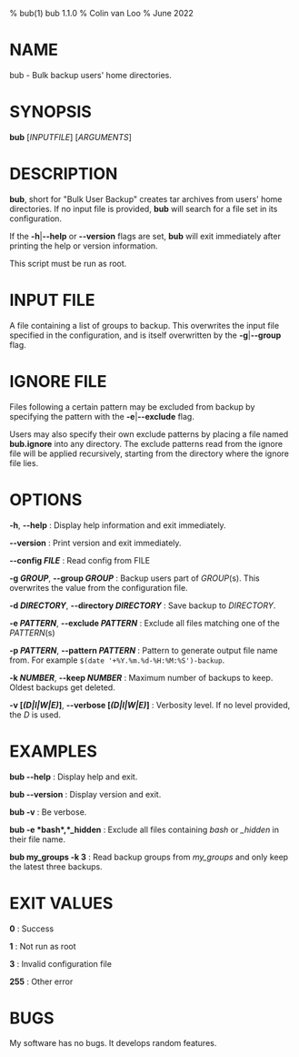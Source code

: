 % bub(1) bub 1.1.0
% Colin van Loo
% June 2022

# NAME

bub - Bulk backup users' home directories.

# SYNOPSIS

**bub** [*INPUTFILE*] [*ARGUMENTS*]

# DESCRIPTION

**bub**, short for "Bulk User Backup" creates tar archives from users' home
directories. If no input file is provided, **bub** will search for a file set
in its configuration.

If the **-h**|**--help** or **--version** flags are set, **bub** will exit
immediately after printing the help or version information.

This script must be run as root.

# INPUT FILE

A file containing a list of groups to backup. This overwrites the input file
specified in the configuration, and is itself overwritten by the
**-g**|**--group** flag.

# IGNORE FILE

Files following a certain pattern may be excluded from backup by specifying the
pattern with the **-e**|**--exclude** flag.

Users may also specify their own exclude patterns by placing a file named
**bub.ignore** into any directory. The exclude patterns read from the ignore
file will be applied recursively, starting from the directory where the ignore
file lies.

# OPTIONS

**-h**, **--help**
: Display help information and exit immediately.

**--version**
: Print version and exit immediately.

**--config *FILE***
: Read config from FILE

**-g *GROUP***, **--group *GROUP***
: Backup users part of *GROUP*(s). This overwrites the value from the
configuration file.

**-d *DIRECTORY***, **--directory *DIRECTORY***
: Save backup to *DIRECTORY*.

**-e *PATTERN***, **--exclude *PATTERN***
: Exclude all files matching one of the *PATTERN*(s)

**-p *PATTERN***, **--pattern *PATTERN***
: Pattern to generate output file name from. For example `$(date
'+%Y.%m.%d-%H:%M:%S')-backup`.

**-k *NUMBER***, **--keep *NUMBER***
: Maximum number of backups to keep. Oldest backups get deleted.

**-v [*(D|I|W|E)*]**, **--verbose [*(D|I|W|E)*]**
: Verbosity level. If no level provided, the *D* is used.

# EXAMPLES

**bub --help**
: Display help and exit.

**bub --version**
: Display version and exit.

**bub -v**
: Be verbose.

**bub -e \*bash\*,\*_hidden**
: Exclude all files containing *bash* or *\_hidden* in their file name.

**bub my_groups -k 3**
: Read backup groups from *my_groups* and only keep the latest three backups.

# EXIT VALUES

**0**
: Success

**1**
: Not run as root

**3**
: Invalid configuration file

**255**
: Other error

# BUGS

My software has no bugs. It develops random features.
